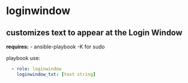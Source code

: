 loginwindow
=====
customizes text to appear at the Login Window
-----
**requires:**
\- ansible\-playbook \-K for sudo<br />

playbook use:<br />

```yaml
  - role: loginwindow
    loginwindow_txt: [text string]
```
